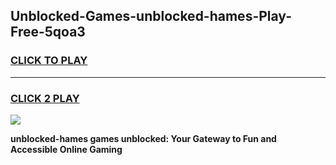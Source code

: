 
## Unblocked-Games-unblocked-hames-Play-Free-5qoa3
<h3>
<a href="https://premium76.site?title=unblocked-hames&ref=21A">CLICK TO PLAY</a></h3>
<hr>

<h3>
<a href="https://premium76.site?title=unblocked-hames&ref=21A">CLICK 2 PLAY</a>
  
</h3>

<a href="https://premium76.site?title=unblocked-hames&ref=21A"><img src="https://clearcache.store/games.png"></a>


**unblocked-hames games unblocked: Your Gateway to Fun and Accessible Online Gaming**
